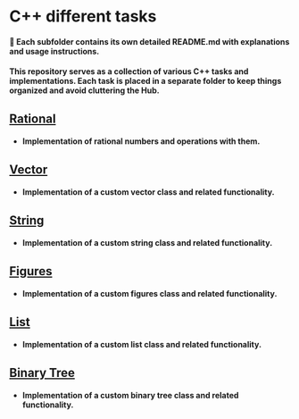 # C++ different tasks

#### 📌 Each subfolder contains its own detailed README.md with explanations and usage instructions.

#### This repository serves as a collection of various C++ tasks and implementations. Each task is placed in a separate folder to keep things organized and avoid cluttering the Hub.

## [Rational](https://github.com/Rigbir/Cpp/tree/main/Rational)
- #### Implementation of rational numbers and operations with them.

## [Vector](https://github.com/Rigbir/Cpp/tree/main/Vector)
- #### Implementation of a custom vector class and related functionality.

## [String](https://github.com/Rigbir/Cpp/tree/main/String)
- #### Implementation of a custom string class and related functionality.

## [Figures](https://github.com/Rigbir/Cpp/tree/main/Figures)
- #### Implementation of a custom figures class and related functionality.

## [List](https://github.com/Rigbir/Cpp/tree/main/List)
- #### Implementation of a custom list class and related functionality.

## [Binary Tree](https://github.com/Rigbir/Cpp/tree/main/BinaryTree)
- #### Implementation of a custom binary tree class and related functionality.
